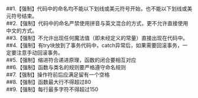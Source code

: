 ##1.【强制】代码中的命名均不能以下划线或美元符号开始，也不能以下划线或美元符号结束。  
##2.【强制】代码中的命名严禁使用拼音与英文混合的方式，更不允许直接使用中文的方式。  
##3.【强制】不允许出现任何魔法值（即未经定义的常量）直接出现在代码中。  
##4.【强制】有try块放到了事务代码中，catch异常后，如果需要回滚事务，一定要注意手动回滚事务。  
##5.【强制】缩进符合递进原理，函数的闭合要相互对应  
##6.【强制】函数与类名的规则要严格遵守命名规则  
##7.【强制】操作符前后应满足留有一个空格  
##8.【强制】函数最大行不得超过80  
##9.【强制】每行最多字符不得超过150  
